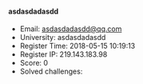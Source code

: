 #### asdasdadasdd  

* Email: asdasdadasdd@qq.com  
* University: asdasdadasdd  
* Register Time: 2018-05-15 10:19:13  
* Register IP: 219.143.183.98  
* Score: 0  
* Solved challenges: 
